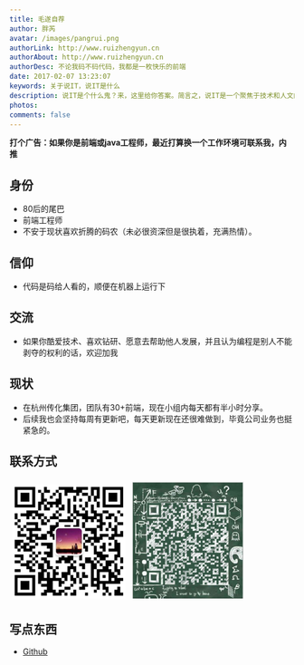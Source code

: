 ```yaml
---
title: 毛遂自荐
author: 胖芮
avatar: /images/pangrui.png
authorLink: http://www.ruizhengyun.cn
authorAbout: http://www.ruizhengyun.cn
authorDesc: 不论我码不码代码，我都是一枚快乐的前端
date: 2017-02-07 13:23:07
keywords: 关于说IT，说IT是什么
description: 说IT是个什么鬼？来，这里给你答案。简言之，说IT是一个聚焦于技术和人文的原创IT博客。
photos:
comments: false
---
```


**打个广告：如果你是前端或java工程师，最近打算换一个工作环境可联系我，内推**

## 身份
* 80后的尾巴
* 前端工程师
* 不安于现状喜欢折腾的码农（未必很资深但是很执着，充满热情）。

## 信仰
* 代码是码给人看的，顺便在机器上运行下

## 交流
* 如果你酷爱技术、喜欢钻研、愿意去帮助他人发展，并且认为编程是别人不能剥夺的权利的话，欢迎加我

## 现状
* 在杭州传化集团，团队有30+前端，现在小组内每天都有半小时分享。
* 后续我也会坚持每周有更新吧，每天更新现在还很难做到，毕竟公司业务也挺紧急的。

## 联系方式
<img src="./liferzy.jpg" style="display:inline-block; margin:5px; width:200px !important;" /><img src="./qq.jpg" style="display:inline-block; margin:5px; width:200px !important;" />

## 写点东西
* [Github](https://github.com/ruizhengyun)

